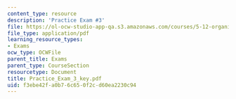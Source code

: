 ```yaml
---
content_type: resource
description: 'Practice Exam #3'
file: https://ol-ocw-studio-app-qa.s3.amazonaws.com/courses/5-12-organic-chemistry-i-spring-2003/f3ebe42fa0b76c650f2cd60ea2230c94_Practice_Exam_3_key.pdf
file_type: application/pdf
learning_resource_types:
- Exams
ocw_type: OCWFile
parent_title: Exams
parent_type: CourseSection
resourcetype: Document
title: Practice_Exam_3_key.pdf
uid: f3ebe42f-a0b7-6c65-0f2c-d60ea2230c94
---
```

